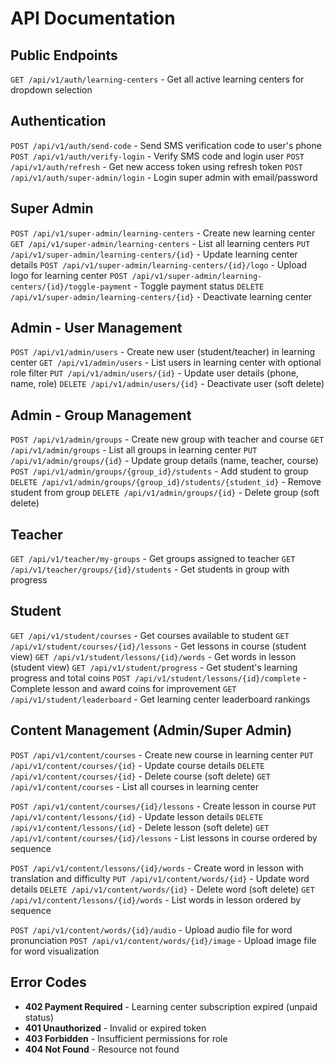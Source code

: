 # API Documentation

## Public Endpoints
`GET /api/v1/auth/learning-centers` - Get all active learning centers for dropdown selection

## Authentication
`POST /api/v1/auth/send-code` - Send SMS verification code to user's phone
`POST /api/v1/auth/verify-login` - Verify SMS code and login user
`POST /api/v1/auth/refresh` - Get new access token using refresh token
`POST /api/v1/auth/super-admin/login` - Login super admin with email/password

## Super Admin
`POST /api/v1/super-admin/learning-centers` - Create new learning center
`GET /api/v1/super-admin/learning-centers` - List all learning centers
`PUT /api/v1/super-admin/learning-centers/{id}` - Update learning center details
`POST /api/v1/super-admin/learning-centers/{id}/logo` - Upload logo for learning center
`POST /api/v1/super-admin/learning-centers/{id}/toggle-payment` - Toggle payment status
`DELETE /api/v1/super-admin/learning-centers/{id}` - Deactivate learning center

## Admin - User Management
`POST /api/v1/admin/users` - Create new user (student/teacher) in learning center
`GET /api/v1/admin/users` - List users in learning center with optional role filter
`PUT /api/v1/admin/users/{id}` - Update user details (phone, name, role)
`DELETE /api/v1/admin/users/{id}` - Deactivate user (soft delete)

## Admin - Group Management
`POST /api/v1/admin/groups` - Create new group with teacher and course
`GET /api/v1/admin/groups` - List all groups in learning center
`PUT /api/v1/admin/groups/{id}` - Update group details (name, teacher, course)
`POST /api/v1/admin/groups/{group_id}/students` - Add student to group
`DELETE /api/v1/admin/groups/{group_id}/students/{student_id}` - Remove student from group
`DELETE /api/v1/admin/groups/{id}` - Delete group (soft delete)

## Teacher
`GET /api/v1/teacher/my-groups` - Get groups assigned to teacher
`GET /api/v1/teacher/groups/{id}/students` - Get students in group with progress

## Student
`GET /api/v1/student/courses` - Get courses available to student
`GET /api/v1/student/courses/{id}/lessons` - Get lessons in course (student view)
`GET /api/v1/student/lessons/{id}/words` - Get words in lesson (student view)
`GET /api/v1/student/progress` - Get student's learning progress and total coins
`POST /api/v1/student/lessons/{id}/complete` - Complete lesson and award coins for improvement
`GET /api/v1/student/leaderboard` - Get learning center leaderboard rankings

## Content Management (Admin/Super Admin)
`POST /api/v1/content/courses` - Create new course in learning center
`PUT /api/v1/content/courses/{id}` - Update course details
`DELETE /api/v1/content/courses/{id}` - Delete course (soft delete)
`GET /api/v1/content/courses` - List all courses in learning center

`POST /api/v1/content/courses/{id}/lessons` - Create lesson in course
`PUT /api/v1/content/lessons/{id}` - Update lesson details
`DELETE /api/v1/content/lessons/{id}` - Delete lesson (soft delete)
`GET /api/v1/content/courses/{id}/lessons` - List lessons in course ordered by sequence

`POST /api/v1/content/lessons/{id}/words` - Create word in lesson with translation and difficulty
`PUT /api/v1/content/words/{id}` - Update word details
`DELETE /api/v1/content/words/{id}` - Delete word (soft delete)
`GET /api/v1/content/lessons/{id}/words` - List words in lesson ordered by sequence

`POST /api/v1/content/words/{id}/audio` - Upload audio file for word pronunciation
`POST /api/v1/content/words/{id}/image` - Upload image file for word visualization

## Error Codes
- **402 Payment Required** - Learning center subscription expired (unpaid status)
- **401 Unauthorized** - Invalid or expired token
- **403 Forbidden** - Insufficient permissions for role
- **404 Not Found** - Resource not found